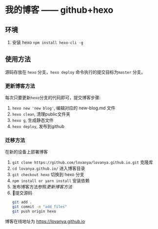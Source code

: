 
# 我的博客 —— github+hexo

## 环境
1. 安装 hexo 
   `npm install hexo-cli -g`

## 使用方法

源码存放在 `hexo` 分支，`hexo deploy` 命令执行的提交目标为`master` 分支。

### 更新博客方法

每次只要更新`hexo`分支的代码即可，提交博客步骤:

1. `hexo new 'new blog'`, 编辑对应的 new-blog.md 文件  
2. `hexo clean`, 清理public文件夹  
3. `hexo g`, 生成静态文件  
4. `hexo deploy`, 发布到github

### 迁移方法

在新的设备上部署博客

1. `git clone https://github.com/lovanya/lovanya.github.io.git` 克隆库
2. `cd lovanya.github.io/` 进入博客目录
3. `git checkout hexo` 切换到 hexo 分支
4. `npm install or yarn install` 安装依赖
5. 发布博客方法参照*更新博客方法*
6. 提交源码
    ``` bash
    git add .
    git commit -m "add files"
    git push origin hexo
    ```

博客在线地址为 https://lovanya.github.io
